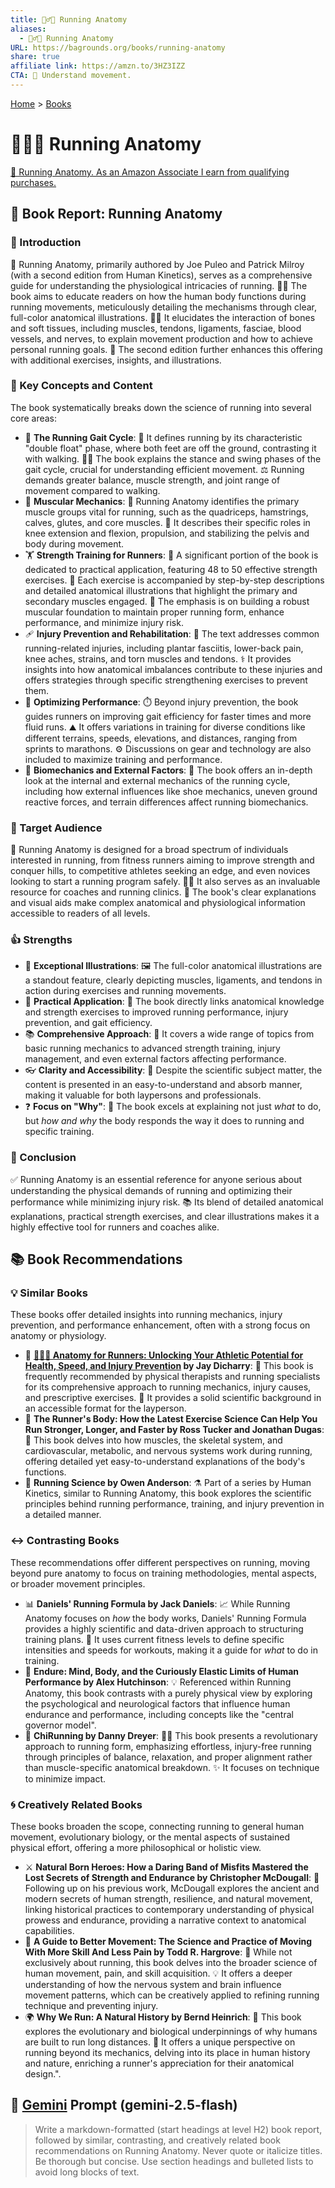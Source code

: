 ```yaml
---
title: 🏃‍♂️🦴 Running Anatomy
aliases:
  - 🏃‍♂️🦴 Running Anatomy
URL: https://bagrounds.org/books/running-anatomy
share: true
affiliate link: https://amzn.to/3HZ3IZZ
CTA: 🏃 Understand movement.
---
```

[Home](../index.md) > [Books](./index.md)  
# 🏃‍♂️🦴 Running Anatomy  
[🛒 Running Anatomy. As an Amazon Associate I earn from qualifying purchases.](https://amzn.to/3HZ3IZZ)  
  
## 📖 Book Report: Running Anatomy  
  
### 🏃 Introduction  
  
🏃 Running Anatomy, primarily authored by Joe Puleo and Patrick Milroy (with a second edition from Human Kinetics), serves as a comprehensive guide for understanding the physiological intricacies of running. 🧑‍🏫 The book aims to educate readers on how the human body functions during running movements, meticulously detailing the mechanisms through clear, full-color anatomical illustrations. 🦴💪 It elucidates the interaction of bones and soft tissues, including muscles, tendons, ligaments, fasciae, blood vessels, and nerves, to explain movement production and how to achieve personal running goals. 🚀 The second edition further enhances this offering with additional exercises, insights, and illustrations.  
  
### 🧠 Key Concepts and Content  
  
The book systematically breaks down the science of running into several core areas:  
  
* 👣 **The Running Gait Cycle**: 🏃 It defines running by its characteristic "double float" phase, where both feet are off the ground, contrasting it with walking. 🚶‍♀️ The book explains the stance and swing phases of the gait cycle, crucial for understanding efficient movement. ⚖️ Running demands greater balance, muscle strength, and joint range of movement compared to walking.  
* 💪 **Muscular Mechanics**: 🦵 Running Anatomy identifies the primary muscle groups vital for running, such as the quadriceps, hamstrings, calves, glutes, and core muscles. 🦵 It describes their specific roles in knee extension and flexion, propulsion, and stabilizing the pelvis and body during movement.  
* 🏋️ **Strength Training for Runners**: 🤸 A significant portion of the book is dedicated to practical application, featuring 48 to 50 effective strength exercises. 📝 Each exercise is accompanied by step-by-step descriptions and detailed anatomical illustrations that highlight the primary and secondary muscles engaged. 🧱 The emphasis is on building a robust muscular foundation to maintain proper running form, enhance performance, and minimize injury risk.  
* 🩹 **Injury Prevention and Rehabilitation**: 🤕 The text addresses common running-related injuries, including plantar fasciitis, lower-back pain, knee aches, strains, and torn muscles and tendons. ⚕️ It provides insights into how anatomical imbalances contribute to these injuries and offers strategies through specific strengthening exercises to prevent them.  
* 💨 **Optimizing Performance**: ⏱️ Beyond injury prevention, the book guides runners on improving gait efficiency for faster times and more fluid runs. ⛰️ It offers variations in training for diverse conditions like different terrains, speeds, elevations, and distances, ranging from sprints to marathons. ⚙️ Discussions on gear and technology are also included to maximize training and performance.  
* 🔬 **Biomechanics and External Factors**: 👟 The book offers an in-depth look at the internal and external mechanics of the running cycle, including how external influences like shoe mechanics, uneven ground reactive forces, and terrain differences affect running biomechanics.  
  
### 🎯 Target Audience  
  
🎯 Running Anatomy is designed for a broad spectrum of individuals interested in running, from fitness runners aiming to improve strength and conquer hills, to competitive athletes seeking an edge, and even novices looking to start a running program safely. 🧑‍🏫 It also serves as an invaluable resource for coaches and running clinics. 📖 The book's clear explanations and visual aids make complex anatomical and physiological information accessible to readers of all levels.  
  
### 👍 Strengths  
  
* 🎨 **Exceptional Illustrations**: 🖼️ The full-color anatomical illustrations are a standout feature, clearly depicting muscles, ligaments, and tendons in action during exercises and running movements.  
* 🏃 **Practical Application**: 🔗 The book directly links anatomical knowledge and strength exercises to improved running performance, injury prevention, and gait efficiency.  
* 📚 **Comprehensive Approach**: 📝 It covers a wide range of topics from basic running mechanics to advanced strength training, injury management, and even external factors affecting performance.  
* 👓 **Clarity and Accessibility**: 🔬 Despite the scientific subject matter, the content is presented in an easy-to-understand and absorb manner, making it valuable for both laypersons and professionals.  
* ❓ **Focus on "Why"**: 🤔 The book excels at explaining not just *what* to do, but *how and why* the body responds the way it does to running and specific training.  
  
### 🏁 Conclusion  
  
✅ Running Anatomy is an essential reference for anyone serious about understanding the physical demands of running and optimizing their performance while minimizing injury risk. 📚 Its blend of detailed anatomical explanations, practical strength exercises, and clear illustrations makes it a highly effective tool for runners and coaches alike.  
  
## 📚 Book Recommendations  
  
### 💡 Similar Books  
  
These books offer detailed insights into running mechanics, injury prevention, and performance enhancement, often with a strong focus on anatomy or physiology.  
  
* 🏃 **[🏃‍♀️🦴 Anatomy for Runners: Unlocking Your Athletic Potential for Health, Speed, and Injury Prevention](./anatomy-for-runners-unlocking-your-athletic-potential-for-health-speed-and-injury-prevention.md) by Jay Dicharry**: 🥇 This book is frequently recommended by physical therapists and running specialists for its comprehensive approach to running mechanics, injury causes, and prescriptive exercises. 🧪 It provides a solid scientific background in an accessible format for the layperson.  
* 💪 **The Runner's Body: How the Latest Exercise Science Can Help You Run Stronger, Longer, and Faster by Ross Tucker and Jonathan Dugas**: 🔬 This book delves into how muscles, the skeletal system, and cardiovascular, metabolic, and nervous systems work during running, offering detailed yet easy-to-understand explanations of the body's functions.  
* 🧪 **Running Science by Owen Anderson**: ⚗️ Part of a series by Human Kinetics, similar to Running Anatomy, this book explores the scientific principles behind running performance, training, and injury prevention in a detailed manner.  
  
### ↔️ Contrasting Books  
  
These recommendations offer different perspectives on running, moving beyond pure anatomy to focus on training methodologies, mental aspects, or broader movement principles.  
  
* 📊 **Daniels' Running Formula by Jack Daniels**: 📈 While Running Anatomy focuses on *how* the body works, Daniels' Running Formula provides a highly scientific and data-driven approach to structuring training plans. 🎯 It uses current fitness levels to define specific intensities and speeds for workouts, making it a guide for *what* to do in training.  
* 🧠 **Endure: Mind, Body, and the Curiously Elastic Limits of Human Performance by Alex Hutchinson**: 💡 Referenced within Running Anatomy, this book contrasts with a purely physical view by exploring the psychological and neurological factors that influence human endurance and performance, including concepts like the "central governor model".  
* 🧘 **ChiRunning by Danny Dreyer**: 🧘‍♀️ This book presents a revolutionary approach to running form, emphasizing effortless, injury-free running through principles of balance, relaxation, and proper alignment rather than muscle-specific anatomical breakdown. ✨ It focuses on technique to minimize impact.  
  
### 🌀 Creatively Related Books  
  
These books broaden the scope, connecting running to general human movement, evolutionary biology, or the mental aspects of sustained physical effort, offering a more philosophical or holistic view.  
  
* ⚔️ **Natural Born Heroes: How a Daring Band of Misfits Mastered the Lost Secrets of Strength and Endurance by Christopher McDougall**: 📜 Following up on his previous work, McDougall explores the ancient and modern secrets of human strength, resilience, and natural movement, linking historical practices to contemporary understanding of physical prowess and endurance, providing a narrative context to anatomical capabilities.  
* 🤸 **A Guide to Better Movement: The Science and Practice of Moving With More Skill And Less Pain by Todd R. Hargrove**: 🧠 While not exclusively about running, this book delves into the broader science of human movement, pain, and skill acquisition. 💡 It offers a deeper understanding of how the nervous system and brain influence movement patterns, which can be creatively applied to refining running technique and preventing injury.  
* 🌍 **Why We Run: A Natural History by Bernd Heinrich**: 🧬 This book explores the evolutionary and biological underpinnings of why humans are built to run long distances. 🌳 It offers a unique perspective on running beyond its mechanics, delving into its place in human history and nature, enriching a runner's appreciation for their anatomical design.".  
  
## 💬 [Gemini](https://gemini.google.com) Prompt (gemini-2.5-flash)  
> Write a markdown-formatted (start headings at level H2) book report, followed by similar, contrasting, and creatively related book recommendations on Running Anatomy. Never quote or italicize titles. Be thorough but concise. Use section headings and bulleted lists to avoid long blocks of text.